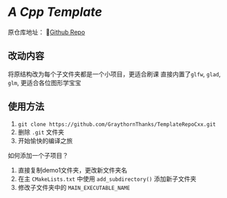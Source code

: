 # _A Cpp Template_

原仓库地址：
🌟[Github Repo](https://github.com/Codesire-Deng/TemplateRepoCxx)

## 改动内容

将原结构改为每个子文件夹都是一个小项目，更适合刷课
直接内置了`glfw`, `glad`, `glm`, 更适合各位图形学宝宝

## 使用方法

1. `git clone https://github.com/GraythornThanks/TemplateRepoCxx.git`
2. 删除 `.git` 文件夹
3. 开始愉快的编译之旅

如何添加一个子项目？

1. 直接复制demo1文件夹，更改新文件夹名
2. 在主 `CMakeLists.txt` 中使用 `add_subdirectory()` 添加新子文件夹
3. 修改子文件夹中的 `MAIN_EXECUTABLE_NAME`

